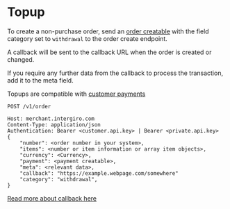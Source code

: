 # Topup

To create a non-purchase order, send an [order creatable](../reference/order#creatable) with the field category set to `withdrawal` to the order create endpoint. 

A callback will be sent to the callback URL when the order is created or changed.

If you require any further data from the callback to process the transaction, add it to the meta field.

Topups are compatible with [customer payments](./create-customer-order.html)

``` {1}
POST /v1/order

Host: merchant.intergiro.com
Content-Type: application/json
Authentication: Bearer <customer.api.key> | Bearer <private.api.key>
{
    "number": <order number in your system>,
    "items": <number or item information or array item objects>,
    "currency": <Currency>,
    "payment": <payment creatable>,
    "meta": <relevant data>,
    "callback": "https://example.webpage.com/somewhere"
    "category": "withdrawal",
}
```

[Read more about callback here](../reference/callback.html#callback)
